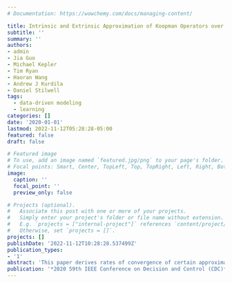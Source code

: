 ```yaml
---
# Documentation: https://wowchemy.com/docs/managing-content/

title: Intrinsic and Extrinsic Approximation of Koopman Operators over Manifolds
subtitle: ''
summary: ''
authors:
- admin
- Jia Guo
- Michael Kepler
- Tim Ryan
- Haoran Wang
- Andrew J Kurdila
- Daniel Stilwell
tags: 
  - data-driven modeling
  - learning
categories: []
date: '2020-01-01'
lastmod: 2022-11-12T05:28:28-05:00
featured: false
draft: false

# Featured image
# To use, add an image named `featured.jpg/png` to your page's folder.
# Focal points: Smart, Center, TopLeft, Top, TopRight, Left, Right, BottomLeft, Bottom, BottomRight.
image:
  caption: ''
  focal_point: ''
  preview_only: false

# Projects (optional).
#   Associate this post with one or more of your projects.
#   Simply enter your project's folder or file name without extension.
#   E.g. `projects = ["internal-project"]` references `content/project/deep-learning/index.md`.
#   Otherwise, set `projects = []`.
projects: []
publishDate: '2022-11-12T10:28:28.537499Z'
publication_types:
- '1'
abstract: 'This paper derives rates of convergence of certain approximations of the Koopman operators that are associated with discrete, deterministic, continuous semiflows on a complete metric space (X,d X ). Approximations are constructed in terms of reproducing kernel bases that are centered at samples taken along the system trajectory. It is proven that when the samples are dense in a certain type of smooth manifold M ⊆ X, the derived rates of convergence depend on the fill distance of samples along the trajectory in that manifold. Error bounds for projection-based and data-dependent approximations of the Koopman operator are derived in the paper. A discussion of how these bounds are realized in intrinsic and extrinsic approximation methods is given. Finally, a numerical example that illustrates qualitatively the convergence guarantees derived in the paper is given.'
publication: '*2020 59th IEEE Conference on Decision and Control (CDC)*'
---
```

